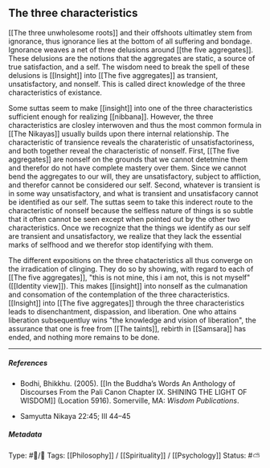## The three characteristics  # 

[[The three unwholesome roots]] and their offshoots ultimatley stem from ignorance, thus ignorance lies at the bottom of all suffering and bondage. Ignorance weaves a net of three delusions around [[the five aggregates]]. These delusions are the notions that the aggregates are static, a source of true satisfaction, and a self. The wisdom need to break the spell of these delusions is [[Insight]] into [[The five aggregates]] as transient, unsatisfactory, and nonself. This is called direct knowledge of the three characteristics of existance.

Some suttas seem to make [[insight]] into one of the three characteristics sufficient enough for realizing [[nibbana]]. However, the three characteristics are closley interwoven and thus the most common formula in [[The Nikayas]] usually builds upon there internal relationship. The characteristic of transience reveals the charateristic of unsatisfactoriness, and both together reveal the characteristic of nonself. First, [[The five aggregates]] are nonself on the grounds that we cannot detetmine them and therefor do not have complete mastery over them. Since we cannot bend the aggregates to our will, they are unsatisfactory, subject to affliction, and therefor cannot be considered our self. Second, whatever is transient is in some way unsatisfactory, and what is transient and unsatisfacory cannot be identified as our self. The suttas seem to take this inderect route to the characteristic of nonself because the selfless nature of things is so subtle that it often cannot be seen except when pointed out by the other two characteristics. Once we recognize that the things we identify as our self are transient and unsatisfactory, we realize that they lack the essential marks of selfhood and we therefor stop identifying with them. 

The different expositions on the three chatacteristics all thus converge on the irradication of clinging. They do so by showing, with regard to each of [[The five aggregates]], "this is not mine, this i am not, this is not myself" ([[Identity view]]). This makes [[insight]] into nonself as the culmanation and consomation of the contemplation of the three characteristics. [[Insight]] into [[The five aggregates]] through the three characteristics leads to disenchantment, dispassion, and liberation. One who attains liberation subsequentluy wins "the knowledge and vision of liberation", the assurance that one is free from [[The taints]], rebirth in [[Samsara]] has ended, and nothing more remains to be done.

___

##### References

- Bodhi, Bhikkhu. (2005). [[In the Buddha’s Words An Anthology of Discourses From the Pali Canon Chapter IX. SHINING THE LIGHT OF WISDOM]] (Location 5916). Somerville, MA: _Wisdom Publications_.

- Samyutta Nikaya 22:45; III 44–45

##### Metadata
Type: #🔵/🔵 
Tags: [[Philosophy]] / [[Spirituality]] / [[Psychology]] 
Status: #⛅️ 